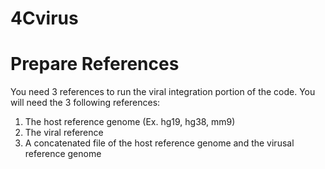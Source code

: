 # 4Cvirus

# Prepare References

You need 3 references to run the viral integration portion of the code. You will need the 3 following references:

1. The host reference genome (Ex. hg19, hg38, mm9)
2. The viral reference
3. A concatenated file of the host reference genome and the virusal reference genome

